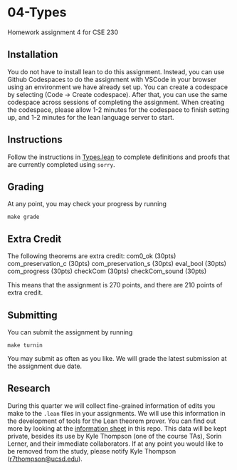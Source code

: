 # 04-Types
Homework assignment 4 for CSE 230

## Installation 
You do not have to install lean to do this assignment. Instead, you can use Github Codespaces to do the assignment with VSCode in your browser using an environment we have already set up. You can create a codespace by selecting (Code -> Create codespace). After that, you can use the same codespace across sessions of completing the assignment. When creating the codespace, please allow 1-2 minutes for the codespace to finish setting up, and 1-2 minutes for the lean language server to start.  


## Instructions
Follow the instructions in [Types.lean](Types.lean) to complete definitions and proofs that are currently completed using `sorry`. 


## Grading
At any point, you may check your progress by running 
```
make grade
```

## Extra Credit 
The following theorems are extra credit: 
com0_ok (30pts)
com_preservation_c (30pts)
com_preservation_s (30pts)
eval_bool (30pts)
com_progress (30pts)
checkCom (30pts)
checkCom_sound (30pts)

This means that the assignment is 270 points, and there are 210 points of extra credit. 


## Submitting
You can submit the assignment by running
```
make turnin
```
You may submit as often as you like. We will grade the latest submission at the assignment due date. 


## Research
During this quarter we will collect fine-grained information of edits you make to the `.lean` files in your assignments. We will use this information in the development of tools for the Lean theorem prover. You can find out more by looking at the [information sheet](InformationSheet.pdf) in this repo. This data will be kept private, besides its use by Kyle Thompson (one of the course TAs), Sorin Lerner, and their immediate collaborators. If at any point you would like to be removed from the study, please notify Kyle Thompson (r7thompson@ucsd.edu). 
